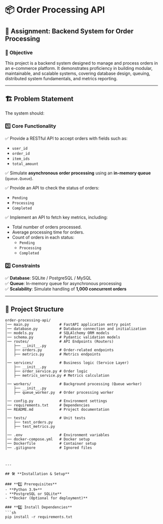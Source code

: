 # 📦 Order Processing API  

## 📝 Assignment: Backend System for Order Processing  

### 🎯 **Objective**  
This project is a backend system designed to manage and process orders in an e-commerce platform. It demonstrates proficiency in building modular, maintainable, and scalable systems, covering database design, queuing, distributed system fundamentals, and metrics reporting.  

---

## 🏗️ **Problem Statement**  

The system should:  

### **1️⃣ Core Functionality**  
✅ Provide a RESTful API to accept orders with fields such as:  
- `user_id`  
- `order_id`  
- `item_ids`  
- `total_amount`  

✅ Simulate **asynchronous order processing** using an **in-memory queue** (`queue.Queue`).  

✅ Provide an API to check the status of orders:  
- `Pending`  
- `Processing`  
- `Completed`  

✅ Implement an API to fetch key metrics, including:  
- Total number of orders processed.  
- Average processing time for orders.  
- Count of orders in each status:  
  - `Pending`  
  - `Processing`  
  - `Completed`  

### **2️⃣ Constraints**  
✅ **Database**: SQLite / PostgreSQL / MySQL  
✅ **Queue**: In-memory queue for asynchronous processing  
✅ **Scalability**: Simulate handling of **1,000 concurrent orders**  

---

## 📁 **Project Structure**  
```
order-processing-api/
│── main.py              # FastAPI application entry point
│── database.py          # Database connection and initialization
│── models.py            # SQLAlchemy ORM models
│── schema.py            # Pydantic validation models
│── routes/              # API Endpoints (Routers)
│   ├── __init__.py
│   ├── orders.py        # Order-related endpoints
│   ├── metrics.py       # Metrics endpoints
│
│── services/            # Business logic (Service Layer)
│   ├── __init__.py
│   ├── order_service.py # Order logic
│   ├── metrics_service.py # Metrics calculation
│
│── workers/             # Background processing (Queue worker)
│   ├── __init__.py
│   ├── queue_worker.py  # Order processing worker
│
│── config.py            # Environment settings
│── requirements.txt     # Dependencies
│── README.md            # Project documentation
│
│── tests/               # Unit tests
│   ├── test_orders.py
│   ├── test_metrics.py
│
│── .env                 # Environment variables
│── docker-compose.yml   # Docker setup
│── Dockerfile           # Container setup
│── .gitignore           # Ignored files



---

## 🛠️ **Installation & Setup**  

### **1️⃣ Prerequisites**  
- **Python 3.9+**  
- **PostgreSQL or SQLite**  
- **Docker (Optional for deployment)**  

### **2️⃣ Install Dependencies**  
```sh
pip install -r requirements.txt
